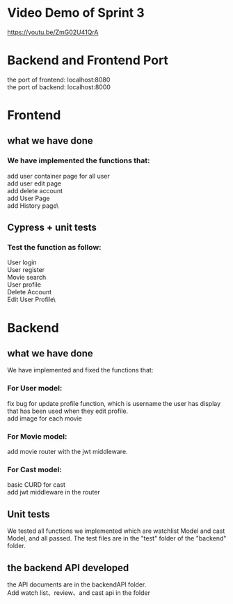 # Video Demo of Sprint 3
https://youtu.be/ZmG02U41QrA

# Backend and Frontend Port
the port of frontend: localhost:8080  
the port of backend: localhost:8000  

# Frontend
## what we have done
### We have implemented the functions that:  
add user container page for all user\
add user edit page\
add delete account\
add User Page\
add History page\

## Cypress + unit tests

### Test the function as follow:  
 User login\
 User register\
 Movie search\
 User profile\
 Delete Account\
 Edit User Profile\
 

# Backend
## what we have done
We have implemented and fixed the functions that:  
### For User model:  
fix bug for update profile function, which is username the user has display that has been used when they edit profile.\
add image for each movie
### For Movie model:
add movie router with the jwt middleware.
### For Cast model:
basic CURD for cast\
add jwt middleware in the router
## Unit tests
We tested all functions we implemented which are watchlist Model and cast Model, and all passed. The test files are in the "test" folder of the "backend" folder.  
## the backend API developed
the API documents are in the backendAPI folder. \
Add watch list、review、and cast api in the folder

